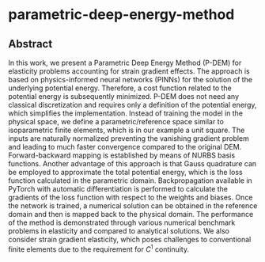 # parametric-deep-energy-method
## Abstract


In this work, we present a Parametric Deep Energy Method (P-DEM) for elasticity problems accounting for strain gradient effects. The approach is based on physics-informed neural networks (PINNs) for the solution of the underlying potential energy. Therefore, a cost function related to the potential energy is subsequently minimized. P-DEM does not need any classical discretization and requires only a definition of the potential energy, which simplifies the implementation. Instead of training the model in the physical space, we define a parametric/reference space similar to isoparametric finite elements, which is in our example a unit square. The inputs are naturally normalized preventing the vanishing gradient problem and leading to much faster convergence compared to the original DEM.
                        Forward-backward mapping is established by means of NURBS basis functions. Another advantage of this approach is that Gauss quadrature can be employed to approximate the total potential energy, which is the loss function calculated in the parametric domain. Backpropagation available in PyTorch with automatic differentiation is performed to calculate the gradients of the loss function with respect to the weights and biases. Once the network is trained, a numerical solution can be obtained in the reference domain and then is mapped back to the physical domain. The performance of the method is demonstrated through various numerical benchmark problems in elasticity and compared to analytical solutions. We also consider strain gradient elasticity, which poses challenges to conventional finite elements due to  the requirement for $C^1$ continuity.

